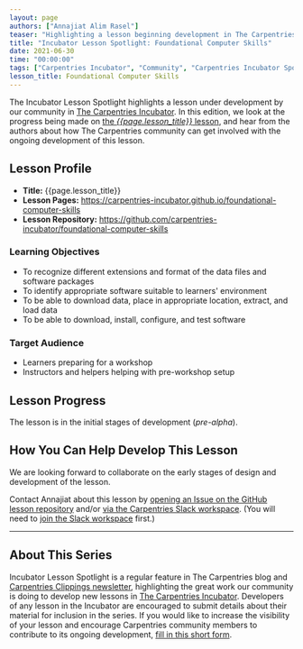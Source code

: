 ```yaml
---
layout: page
authors: ["Annajiat Alim Rasel"]
teaser: "Highlighting a lesson beginning development in The Carpentries Incubator, Foundational Computer Skills."
title: "Incubator Lesson Spotlight: Foundational Computer Skills"
date: 2021-06-30
time: "00:00:00"
tags: ["Carpentries Incubator", "Community", "Carpentries Incubator Spotlight"]
lesson_title: Foundational Computer Skills
---
```


The Incubator Lesson Spotlight highlights a lesson under development by our community in [The Carpentries Incubator][incubator]. In this edition, we look at the progress being made on [the _{{page.lesson_title}}_ lesson][lesson-pages], and hear from the authors about how The Carpentries community can get involved with the ongoing development of this lesson.

## Lesson Profile

* **Title:** {{page.lesson_title}}
* **Lesson Pages:** https://carpentries-incubator.github.io/foundational-computer-skills
* **Lesson Repository:** https://github.com/carpentries-incubator/foundational-computer-skills

### Learning Objectives

* To recognize different extensions and format of the data files and software packages
* To identify appropriate software suitable to learners' environment
* To be able to download data, place in appropriate location, extract, and load data
* To be able to download, install, configure, and test software

### Target Audience

* Learners preparing for a workshop
* Instructors and helpers helping with pre-workshop setup

## Lesson Progress

The lesson is in the initial stages of development (_pre-alpha_).

## How You Can Help Develop This Lesson

We are looking forward to collaborate on the early stages of design and development of the lesson.

Contact Annajiat about this lesson by [opening an Issue on the GitHub lesson repository](https://github.com/carpentries-incubator/foundational-computer-skills/issues) and/or [via the Carpentries Slack workspace](https://app.slack.com/client/T03LE485Y/C0241FK7L11). (You will need to [join the Slack workspace](https://swc-slack-invite.herokuapp.com/) first.)

------

## About This Series

Incubator Lesson Spotlight is a regular feature in The Carpentries blog and [Carpentries Clippings newsletter][newsletter], highlighting the great work our community is doing to develop new lessons in [The Carpentries Incubator][incubator]. Developers of any lesson in the Incubator are encouraged to submit details about their material for inclusion in the series. If you would like to increase the visibility of your lesson and encourage Carpentries community members to contribute to its ongoing development, [fill in this short form][ils-form].

<!-- link references -->
[ils-form]: https://forms.gle/cCuLATAEomfdFejs9
[incubator]: https://github.com/carpentries-incubator/
[lesson-pages]: <lesson URL from form>
[newsletter]: https://carpentries.org/newsletter/
